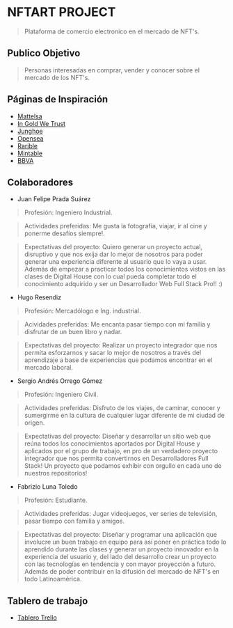 # NFTART PROJECT 

> Plataforma de comercio electronico en el mercado de NFT's.



## Publico Objetivo

> Personas interesadas en comprar, vender y conocer sobre el mercado de los NFT's.



## Páginas de Inspiración
- <a href="https://www.mattelsa.net" target="_blank"> Mattelsa </a> 
- <a href="https://www.ingoldwetrust-paris.fr" target="_blank"> In Gold We Trust </a> 
- <a href="https://www.junghoe.com" target="_blank"> Junghoe </a> 
- <a href="https://opensea.io" target="_blank"> Opensea </a> 
- <a href="https://rarible.com/" target="_blank"> Rarible </a> 
- <a href="https://mintable.app/" target="_blank"> Mintable </a> 
- <a href="https://www.bbva.mx/" target="_blank"> BBVA </a> 



## Colaboradores

- Juan Felipe Prada Suárez

>Profesión: Ingeniero Industrial.

>Actividades preferidas: Me gusta la fotografía, viajar, ir al cine y ponerme desafíos siempre!.

>Expectativas del proyecto: Quiero generar un proyecto actual, disruptivo y que nos exija dar lo mejor de nosotros para poder generar una experiencia diferente al usuario que lo vaya a usar. Además de empezar a practicar todos los conocimientos vistos en las clases de Digital House con lo cual pueda completar todo el conocimiento adquirido y ser un Desarrollador Web Full Stack Pro!! :)

- Hugo Resendiz

> Profesión: Mercadólogo e Ing. industrial.

> Acividades preferidas: Me encanta pasar tiempo con mi familia y disfrutar de un buen libro y nadar.

> Expectativas del proyecto: Realizar un proyecto integrador que nos permita esforzarnos y sacar lo mejor de nosotros a través del aprendizaje a base de experiencias que podamos encontrar en el mercado laboral.

- Sergio Andrés Orrego Gómez

> Profesión: Ingeniero Civil.

> Actividades preferidas: Disfruto de los viajes, de caminar, conocer y sumergirme en la cultura de cualquier lugar diferente de mi ciudad de origen.

>Expectativas del proyecto: Diseñar y desarrollar un sitio web que reúna todos los conocimientos aportados por Digital House y aplicados por el grupo de trabajo, en pro de un verdadero proyecto integrador que nos permita convertirnos en Desarrolladores Full Stack!  Un proyecto que podamos exhibir con orgullo en cada uno de nuestros repositorios!

- Fabrizio Luna Toledo

> Profesión: Estudiante.

> Actividades preferidas: Jugar videojuegos, ver series de televisión, pasar tiempo con familia y amigos.

> Expectativas del proyecto: Diseñar y programar una aplicación que involucre un buen trabajo en equipo para así poner en práctica todo lo aprendido durante las clases y generar un proyecto innovador en la experiencia del usuario y, del lado del desarrollo crear un proyecto con las tecnologías en tendencia y con mayor proyección a futuro. Además de poder contribuir en la difusión del mercado de NFT's en todo Latinoamérica.



## Tablero de trabajo
- <a href="https://trello.com/b/PQ1j3b6a/proyecto-integrador-desarrollo-full-stack" target="_blank">Tablero Trello</a>
